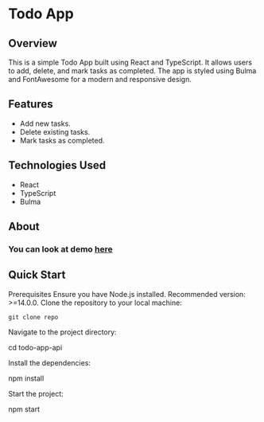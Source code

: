 # Todo App

## Overview
This is a simple Todo App built using React and TypeScript. It allows users to add, delete, and mark tasks as completed. The app is styled using Bulma and FontAwesome for a modern and responsive design.

## Features
 - Add new tasks.
 - Delete existing tasks.
 - Mark tasks as completed.

## Technologies Used
 - React
 - TypeScript
 - Bulma

## About
 ### You can look at demo [here](https://illya-onyshchuk.github.io/todo-app/)

## Quick Start
Prerequisites
Ensure you have Node.js installed. Recommended version: >=14.0.0.
Clone the repository to your local machine:

`git clone repo`

Navigate to the project directory:

cd todo-app-api

Install the dependencies:

npm install

Start the project:

npm start



